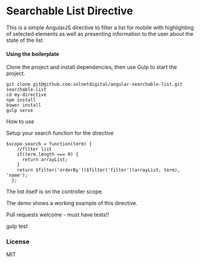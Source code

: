 # Searchable List Directive

This is a simple AngularJS directive to filter a list for mobile with highlighting of selected elements as well as presenting
information to the user about the state of the list

#### Using the boilerplate
Clone the project and install dependencies, then use Gulp to start the project.
```shell
git clone git@github.com:solnetdigital/angular-searchable-list.git searchable-list
cd my-directive
npm install
bower install
gulp serve
```

How to use

Setup your search function for the directive
```
$scope.search = function(term) {
    //fllter list
    if(term.length === 0) {
      return arrayList;
    }
    return $filter('orderBy')($filter('filter')(arrayList, term), 'name');
  };
```

The list itself is on the controller scope.

The demo shows a working example of this directive.


Pull requests welcome - must have tests!!

gulp test

### License
MIT
